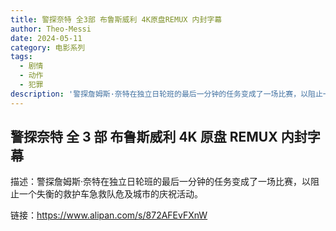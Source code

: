 ```yaml
---
title: 警探奈特 全3部 布鲁斯威利 4K原盘REMUX 内封字幕
author: Theo-Messi
date: 2024-05-11
category: 电影系列
tags:
  - 剧情
  - 动作
  - 犯罪
description: '警探詹姆斯·奈特在独立日轮班的最后一分钟的任务变成了一场比赛，以阻止一个失衡的救护车急救队危及城市的庆祝活动。'
---
```


## 警探奈特 全 3 部 布鲁斯威利 4K 原盘 REMUX 内封字幕

描述：警探詹姆斯·奈特在独立日轮班的最后一分钟的任务变成了一场比赛，以阻止一个失衡的救护车急救队危及城市的庆祝活动。

链接：https://www.alipan.com/s/872AFEvFXnW
